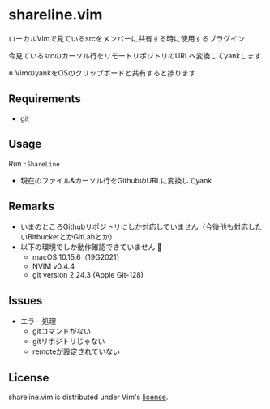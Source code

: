 shareline.vim
====================

ローカルVimで見ているsrcをメンバーに共有する時に使用するプラグイン

今見ているsrcのカーソル行をリモートリポジトリのURLへ変換してyankします

※ VimのyankをOSのクリップボードと共有すると捗ります

## Requirements

- git

## Usage

Run `:ShareLine`

- 現在のファイル&カーソル行をGithubのURLに変換してyank

## Remarks

- いまのところGithubリポジトリにしか対応していません（今後他も対応したいBitbucketとかGitLabとか）
- 以下の環境でしか動作確認できていません :bow:
  - macOS 10.15.6（19G2021）
  - NVIM v0.4.4
  - git version 2.24.3 (Apple Git-128)

## Issues

- エラー処理
  - gitコマンドがない
  - gitリポジトリじゃない
  - remoteが設定されていない

## License

shareline.vim is distributed under Vim's [license][4].

[4]: http://vimdoc.sourceforge.net/htmldoc/uganda.html
